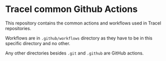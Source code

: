# Tracel common Github Actions

This repository contains the common actions and workflows used in Tracel repositories.

Workflows are in `.github/workflows` directory as they have to be in this specific directory and
no other.

Any other directories besides `.git` and `.github` are GitHub actions.
